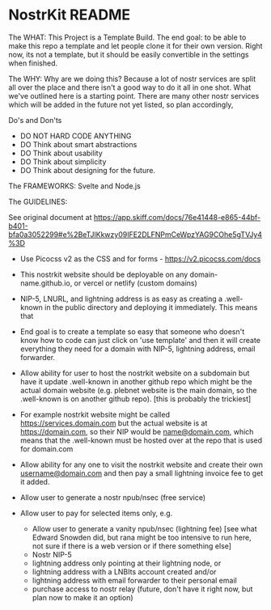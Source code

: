 # NostrKit README 

The WHAT:
This Project is a Template Build. The end goal: to be able to make this repo a template and let people clone it for their own version. Right now, its not a template, but it should be easily convertible in the settings when finished.

The WHY: 
Why are we doing this? Because a lot of nostr services are split all over the place and there isn't a good way to do it all in one shot. What we've outlined here is a starting point. There are many other nostr services which will be added in the future not yet listed, so plan accordingly, 

Do's and Don'ts
- DO NOT HARD CODE ANYTHING
- DO Think about smart abstractions
- DO Think about usability
- DO Think about simplicity
- DO Think about designing for the future. 

The FRAMEWORKS: 
Svelte and Node.js

The GUIDELINES: 

See original document at 
https://app.skiff.com/docs/76e41448-e865-44bf-b401-bfa0a3052299#e%2BeTJlKkwzy09IFE2DLFNPmCeWpzYAG9COhe5gTVJy4%3D

- Use Picocss v2 as the CSS and for forms - https://v2.picocss.com/docs

- This nostrkit website should be deployable on any domain-name.github.io, or vercel or netlify (custom domains)

- NIP-5, LNURL, and lightning address is as easy as creating a .well-known in the public directory and deploying it immediately. This means that

- End goal is to create a template so easy that someone who doesn't know how to code can just click on 'use template' and then it will create everything they need for a domain with NIP-5, lightning address, email forwarder.

- Allow ability for user to host the nostrkit website on a subdomain but have it update .well-known in another github repo which might be the actual domain website (e.g. plebnet website is the main domain, so the .well-known is on another github repo). [this is probably the trickiest]

- For example nostrkit website might be called https://services.domain.com but the actual website is at https://domain.com, so their NIP would be name@domain.com, which means that the .well-known must be hosted over at the repo that is used for domain.com 
  
- Allow ability for any one to visit the nostrkit website and create their own username@domain.com and then pay a small lightning invoice fee to get it added.

- Allow user to generate a nostr npub/nsec (free service)
- Allow user to pay for selected items only, e.g.
  - Allow user to generate a vanity npub/nsec (lightning fee) [see what Edward Snowden did, but rana might be too intensive to run here, not sure if there is a web version or if there something else]
  - Nostr NIP-5
  - lightning address only pointing at their lightning node, or 
  - lightning address with a LNBIts account created and/or 
  - lightning address with email forwarder to their personal email
  - purchase access to nostr relay (future, don't have it right now, but plan now to make it an option)
 
    
